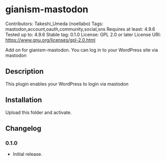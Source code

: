 # gianism-mastodon

Contributors: Takeshi_Umeda (noellabo)
Tags: mastodon,account,oauth,community,social,sns
Requires at least: 4.9.6
Tested up to: 4.9.6
Stable tag: 0.1.0
License: GPL 2.0 or later
License URI: https://www.gnu.org/licenses/gpl-2.0.html

Add on for gianism-mastodon. You can log in to your WordPress site via mastodon

## Description

This plugin enables your WordPress to login via mastodon

## Installation

Upload this folder and activate.

## Changelog

### 0.1.0

* Initial release.

